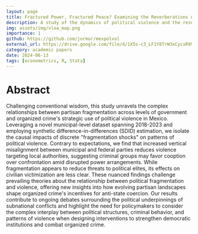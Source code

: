 ```yaml
---
layout: page
title: Fractured Power, Fractured Peace? Examining the Reverberations of Partisan Rifts on Political Violence in Mexico
description: A study of the dynamics of political violence and the resulting political outcomes in Mexico.
img: assets/img/vloa_map.png
importance: 1
github: https://github.com/jormur/mexpolvol
external_url: https://drive.google.com/file/d/1X5s-c3_LF1Y8TrW3xCycxR998_KwChSX/view?usp=sharing
category: academic papers
date: 2024-06-13
tags: [econometrics, R, Stata]
---
```


# Abstract

Challenging conventional wisdom, this study unravels the complex relationships between partisan fragmentation across levels of government and organized crime's strategic use of political violence in Mexico. Leveraging a novel municipal-level dataset spanning 2018-2023 and employing synthetic difference-in-differences (SDID) estimation, we isolate the causal impacts of discrete "fragmentation shocks" on patterns of political violence. Contrary to expectations, we find that increased vertical misalignment between municipal and federal parties reduces violence targeting local authorities, suggesting criminal groups may favor cooption over confrontation amid disrupted power arrangements. While fragmentation appears to reduce threats to political elites, its effects on civilian victimization are less clear. These nuanced findings challenge prevailing theories about the relationship between political fragmentation and violence, offering new insights into how evolving partisan landscapes shape organized crime's incentives for anti-state coercion. Our results contribute to ongoing debates surrounding the political underpinnings of subnational conflicts and highlight the need for policymakers to consider the complex interplay between political structures, criminal behavior, and patterns of violence when designing interventions to strengthen democratic institutions and combat organized crime.